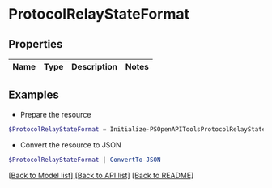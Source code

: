 # ProtocolRelayStateFormat
## Properties

Name | Type | Description | Notes
------------ | ------------- | ------------- | -------------

## Examples

- Prepare the resource
```powershell
$ProtocolRelayStateFormat = Initialize-PSOpenAPIToolsProtocolRelayStateFormat 
```

- Convert the resource to JSON
```powershell
$ProtocolRelayStateFormat | ConvertTo-JSON
```

[[Back to Model list]](../README.md#documentation-for-models) [[Back to API list]](../README.md#documentation-for-api-endpoints) [[Back to README]](../README.md)

